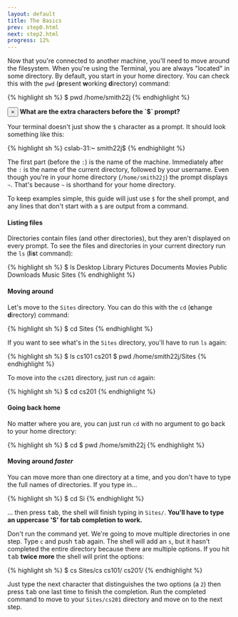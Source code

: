 ```yaml
---
layout: default
title: The Basics
prev: step0.html
next: step2.html
progress: 12%
---
```


Now that you're connected to another machine, you'll need to move around the filesystem. When you're using the Terminal, you are always "located" in some directory. By default, you start in your home directory. You can check this with the `pwd` (**p**resent **w**orking **d**irectory) command:

{% highlight sh %}
$ pwd
/home/smith22j
{% endhighlight %}


  <div class="alert alert-dismissable alert-success">
    <button type="button" class="close" data-dismiss="alert">×</button>
    <strong>What are the extra characters before the `$` prompt?</strong>


Your terminal doesn't just show the `$` character as a prompt. It should look something like this:

{% highlight sh %}
cslab-31:~ smith22j$
{% endhighlight %}

The first part (before the `:`) is the name of the machine. Immediately after the `:` is the name of the current directory, followed by your username. Even though you're in your home directory (`/home/smith22j`) the prompt displays `~`. That's because `~` is shorthand for your home directory.

To keep examples simple, this guide will just use `$` for the shell prompt, and any lines that don't start with a `$` are output from a command.


  </div>


#### Listing files

Directories contain files (and other directories), but they aren't displayed on every prompt. To see the files and directories in your current directory run the `ls` (**l**i**s**t command):

{% highlight sh %}
$ ls
Desktop     Library   Pictures
Documents   Movies    Public
Downloads   Music     Sites
{% endhighlight %}

#### Moving around

Let's move to the `Sites` directory. You can do this with the `cd` (**c**hange **d**irectory) command:

{% highlight sh %}
$ cd Sites
{% endhighlight %}

If you want to see what's in the `Sites` directory, you'll have to run `ls` again:

{% highlight sh %}
$ ls
cs101    cs201
$ pwd
/home/smith22j/Sites
{% endhighlight %}

To move into the `cs201` directory, just run `cd` again:

{% highlight sh %}
$ cd cs201
{% endhighlight %}

#### Going back home

No matter where you are, you can just run `cd` with no argument to go back to your home directory:

{% highlight sh %}
$ cd
$ pwd
/home/smith22j
{% endhighlight %}

#### Moving around *faster*

You can move more than one directory at a time, and you don't have to type the full names of directories. If you type in...

{% highlight sh %}
$ cd Si
{% endhighlight %}

... then press <kbd>tab</kbd>, the shell will finish typing in `Sites/`. **You'll have to type an uppercase 'S' for tab completion to work.**

Don't run the command yet. We're going to move multiple directories in one step. Type `c` and push <kbd>tab</kbd> again. The shell will add an `s`, but it hasn't completed the entire directory because there are multiple options. If you hit <kbd>tab</kbd> **twice more** the shell will print the options:

{% highlight sh %}
$ cs Sites/cs
cs101/ cs201/
{% endhighlight %}

Just type the next character that distinguishes the two options (a `2`) then press <kbd>tab</kbd> one last time to finish the completion. Run the completed command to move to your `Sites/cs201` directory and move on to the next step.
